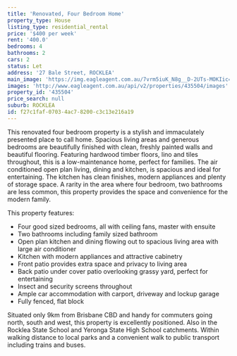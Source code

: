```yaml
---
title: 'Renovated, Four Bedroom Home'
property_type: House
listing_type: residential_rental
price: '$400 per week'
rent: '400.0'
bedrooms: 4
bathrooms: 2
cars: 2
status: Let
address: '27 Bale Street, ROCKLEA'
main_image: 'https://img.eagleagent.com.au/7vrm5iuK_N8g__D-2UTs-MOKIic=/1280x854/smart/https://s3-us-west-2.amazonaws.com/eagleagent-orig/images/6825010/422802406-image-M.jpg'
images: 'http://www.eagleagent.com.au/api/v2/properties/435504/images'
property_id: '435504'
price_search: null
suburb: ROCKLEA
id: f27c1faf-0703-4ac7-8200-c3c13e216a19
---
```

This renovated four bedroom property is a stylish and immaculately presented place to call home. Spacious living areas and generous bedrooms are beautifully finished with clean, freshly painted walls and beautiful flooring. Featuring hardwood timber floors, lino and tiles throughout, this is a low-maintenance home, perfect for families. The air conditioned open plan living, dining and kitchen, is spacious and ideal for entertaining. The kitchen has clean finishes, modern appliances and plenty of storage space. A rarity in the area where four bedroom, two bathrooms are less common, this property provides the space and convenience for the modern family.

This property features:

*  Four good sized bedrooms, all with ceiling fans, master with ensuite
*  Two bathrooms including family sized bathroom
*  Open plan kitchen and dining flowing out to spacious living area with large air conditioner
*  Kitchen with modern appliances and attractive cabinetry
*  Front patio provides extra space and privacy to living area
*  Back patio under cover patio overlooking grassy yard, perfect for entertaining
*  Insect and security screens throughout
*  Ample car accommodation with carport, driveway and lockup garage
*  Fully fenced, flat block

Situated only 9km from Brisbane CBD and handy for commuters going north, south and west, this property is excellently positioned. Also in the Rocklea State School and Yeronga State High School catchments. Within walking distance to local parks and a convenient walk to public transport including trains and buses.